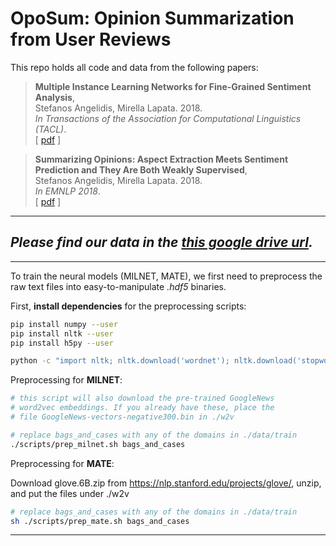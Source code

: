 # OpoSum: Opinion Summarization from User Reviews

This repo holds all code and data from the following papers:

> **Multiple Instance Learning Networks for Fine-Grained Sentiment Analysis**,<br/>
> Stefanos Angelidis, Mirella Lapata. 2018. <br/>
> _In Transactions of the Association for Computational Linguistics (TACL)_.<br/>
> [ [pdf](http://aclweb.org/anthology/Q18-1002) ]

> **Summarizing Opinions: Aspect Extraction Meets Sentiment Prediction and They Are Both Weakly Supervised**,<br/>
> Stefanos Angelidis, Mirella Lapata. 2018. <br/>
> _In EMNLP 2018_.<br/>
> [ [pdf](http://www.aclweb.org/anthology/D18-1403) ]

---

## **_Please find our data in the [this google drive url](https://drive.google.com/u/0/uc?id=1cv8rKWoVr0Pyj6ZYQAiz8DXpMhfG_48b&export=download)._**

---

To train the neural models (MILNET, MATE), we first need to preprocess the raw
text files into easy-to-manipulate *.hdf5* binaries.

First, **install dependencies** for the preprocessing scripts:
```bash
pip install numpy --user
pip install nltk --user 
pip install h5py --user

python -c "import nltk; nltk.download('wordnet'); nltk.download('stopwords')"
```

Preprocessing for **MILNET**:

```bash
# this script will also download the pre-trained GoogleNews
# word2vec embeddings. If you already have these, place the
# file GoogleNews-vectors-negative300.bin in ./w2v

# replace bags_and_cases with any of the domains in ./data/train
./scripts/prep_milnet.sh bags_and_cases
```

Preprocessing for **MATE**:

Download glove.6B.zip from https://nlp.stanford.edu/projects/glove/, unzip, 
and put the files under ./w2v

```bash
# replace bags_and_cases with any of the domains in ./data/train
sh ./scripts/prep_mate.sh bags_and_cases
```

---

